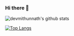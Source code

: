 ### Hi there 👋
<!--
**devmithunnath/devmithunnath** is a ✨ _special_ ✨ repository because its `README.md` (this file) appears on your GitHub profile.

Here are some ideas to get you started:

- 🔭 I’m currently working on ...
- 🌱 I’m currently learning ...
- 👯 I’m looking to collaborate on ...
- 🤔 I’m looking for help with ...
- 💬 Ask me about ...
- 📫 How to reach me: ...
- 😄 Pronouns: ...
- ⚡ Fun fact: ...
-->

![devmithunnath's github stats](https://github-readme-stats.vercel.app/api?username=devmithunnath&show_icons=true&theme=algolia&count_private=true)

[![Top Langs](https://github-readme-stats.vercel.app/api/top-langs/?username=devmithunnath&hide=java&layout=compact&theme=algolia)](https://github.com/anuraghazra/github-readme-stats) 
